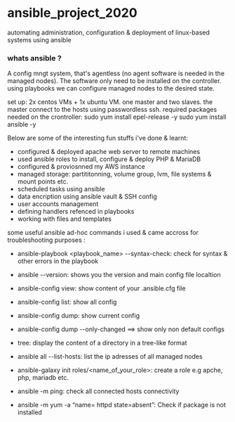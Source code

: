 # ansible_project_2020
automating administration, configuration &amp; deployment of linux-based systems using ansible 
### whats ansible ? ###
A config mngt system, that's agentless (no agent software is needed in the managed nodes). The software only need to be installed on the controller. using playbooks we can configure managed nodes to the desired state.

set up: 2x centos VMs + 1x ubuntu VM. one master and two slaves. the master connect to the hosts using passwordless ssh. 
required packages needed on the crontroller:
sudo yum install epel-release -y
sudo yum install ansible -y 

Below are some of the interesting fun stuffs i've done & learnt:

*  configured & deployed apache web server to remote machines
*  used ansible roles to install, configure & deploy PHP & MariaDB
*  configured & proviosnned my AWS instance
*  managed storage: partititonning, volume group, lvm, file systems & mount points etc.
*  scheduled tasks using ansible 
*  data encription using ansible vault & SSH config
*  user accounts management 
*  defining handlers refenced in playbooks
*  working with files and templates

some useful ansible ad-hoc commands i used & came accross for troubleshooting purposes :
- ansible-playbook <playbook_name> --syntax-check: check for syntax & other errors in the playbook

- ansible --version: shows you the version and main config file localtion

- ansible-config view: show content of your .ansible.cfg file

- ansible-config list: show all config 

- ansible-config dump: show current config 

- ansible-config dump --only-changed ==> show only non default configs

- tree: display the content of a directory in a tree-like format

- ansible all --list-hosts: list the ip adresses of all managed nodes

- ansible-galaxy init roles/<name_of_your_role>: create a role e.g apche, php, mariadb etc. 

- ansible <group> -m ping: check all connected hosts connectivity
  
- ansible <group> -m yum -a “name= httpd state=absent”: Check if package is not installed
  

